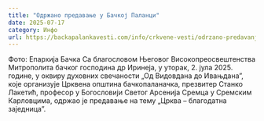 ```yaml
---
title: "Одржано предавање у Бачкој Паланци"
date: 2025-07-17
category: Инфо
url: https://backapalankavesti.com/info/crkvene-vesti/odrzano-predavanje-u-backoj-palanci-2/
---
```


Фото: Епархија Бачка
            Са благословом Његовог Високопреосвештенства Митрополита бачког господина др Иринеја, у уторак, 2. јула 2025. године, у оквиру духовних свечаности „Од Видовдана до Ивањданаˮ, које организује Црквена општина бачкопаланачка, презвитер Станко Лакетић, професор у Богословији Светог Арсенија Сремца у Сремским Карловцима, одржао је предавање на тему „Црква – благодатна заједницаˮ.
